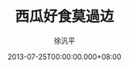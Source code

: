 ---
issue: 29
title: 西瓜好食莫過䢍
author: 徐汎平
language: 四縣
date: 2013-07-25T00:00:00.000+08:00
topic: 新知
difficulty: 2
wikidata: Q98095833
wikidata_link: https://www.wikidata.org/wiki/Q98095833
---